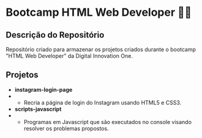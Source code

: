 # Bootcamp HTML Web Developer 👨‍💻

## Descrição do Repositório

Repositório criado para armazenar os projetos criados durante o bootcamp "HTML Web Developer" da Digital Innovation One.

## Projetos

- **instagram-login-page**
- - Recria a página de login do Instagram usando HTML5 e CSS3.
- **scripts-javascript**
- - Programas em Javascript que são executados no console visando resolver os problemas propostos.
